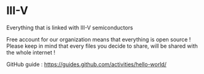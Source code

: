 # III-V
Everything that is linked with III-V semiconductors

Free account for our organization means that everything is open source ! Please keep in mind that every files you decide to share, will be shared with the whole internet !

GitHub guide : https://guides.github.com/activities/hello-world/
